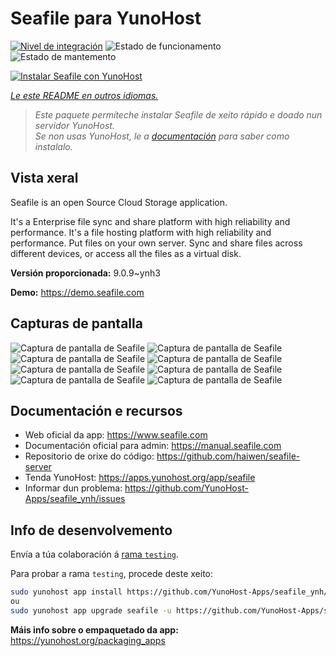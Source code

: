 <!--
NOTA: Este README foi creado automáticamente por <https://github.com/YunoHost/apps/tree/master/tools/readme_generator>
NON debe editarse manualmente.
-->

# Seafile para YunoHost

[![Nivel de integración](https://dash.yunohost.org/integration/seafile.svg)](https://dash.yunohost.org/appci/app/seafile) ![Estado de funcionamento](https://ci-apps.yunohost.org/ci/badges/seafile.status.svg) ![Estado de mantemento](https://ci-apps.yunohost.org/ci/badges/seafile.maintain.svg)

[![Instalar Seafile con YunoHost](https://install-app.yunohost.org/install-with-yunohost.svg)](https://install-app.yunohost.org/?app=seafile)

*[Le este README en outros idiomas.](./ALL_README.md)*

> *Este paquete permíteche instalar Seafile de xeito rápido e doado nun servidor YunoHost.*  
> *Se non usas YunoHost, le a [documentación](https://yunohost.org/install) para saber como instalalo.*

## Vista xeral

Seafile is an open Source Cloud Storage application.

It's a Enterprise file sync and share platform with high reliability and performance. It's a file hosting platform with high reliability and performance. Put files on your own server. Sync and share files across different devices, or access all the files as a virtual disk.


**Versión proporcionada:** 9.0.9~ynh3

**Demo:** <https://demo.seafile.com>

## Capturas de pantalla

![Captura de pantalla de Seafile](./doc/screenshots/mobile-ios-client.jpg)
![Captura de pantalla de Seafile](./doc/screenshots/drive-client.png)
![Captura de pantalla de Seafile](./doc/screenshots/file-locking.jpg)
![Captura de pantalla de Seafile](./doc/screenshots/access-logs.jpg)
![Captura de pantalla de Seafile](./doc/screenshots/file-history.png)
![Captura de pantalla de Seafile](./doc/screenshots/wiki_en.png)
![Captura de pantalla de Seafile](./doc/screenshots/sharing-dialog.png)
![Captura de pantalla de Seafile](./doc/screenshots/sync-client.jpg)

## Documentación e recursos

- Web oficial da app: <https://www.seafile.com>
- Documentación oficial para admin: <https://manual.seafile.com>
- Repositorio de orixe do código: <https://github.com/haiwen/seafile-server>
- Tenda YunoHost: <https://apps.yunohost.org/app/seafile>
- Informar dun problema: <https://github.com/YunoHost-Apps/seafile_ynh/issues>

## Info de desenvolvemento

Envía a túa colaboración á [rama `testing`](https://github.com/YunoHost-Apps/seafile_ynh/tree/testing).

Para probar a rama `testing`, procede deste xeito:

```bash
sudo yunohost app install https://github.com/YunoHost-Apps/seafile_ynh/tree/testing --debug
ou
sudo yunohost app upgrade seafile -u https://github.com/YunoHost-Apps/seafile_ynh/tree/testing --debug
```

**Máis info sobre o empaquetado da app:** <https://yunohost.org/packaging_apps>
